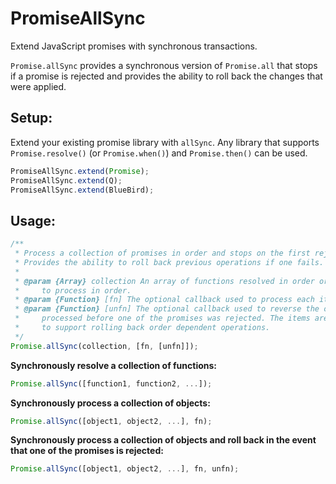 PromiseAllSync
==============

Extend JavaScript promises with synchronous transactions.

```Promise.allSync``` provides a synchronous version of ```Promise.all``` that stops if a promise is rejected and provides the ability to roll back the changes that were applied.

Setup:
------

Extend your existing promise library with ```allSync```. Any library that supports ```Promise.resolve()``` (or ```Promise.when()```) and ```Promise.then()``` can be used.

```javascript
PromiseAllSync.extend(Promise);
PromiseAllSync.extend(Q);
PromiseAllSync.extend(BlueBird);
```

Usage:
------

```javascript
/**
 * Process a collection of promises in order and stops on the first rejected promise.
 * Provides the ability to roll back previous operations if one fails.
 * 
 * @param {Array} collection An array of functions resolved in order or an array of objects
 *     to process in order.
 * @param {Function} [fn] The optional callback used to process each item from collection.
 * @param {Function} [unfn] The optional callback used to reverse the operation on items
 *     processed before one of the promises was rejected. The items are supplied LIFO
 *     to support rolling back order dependent operations.
 */
Promise.allSync(collection, [fn, [unfn]]);
```

**Synchronously resolve a collection of functions:**
```javascript
Promise.allSync([function1, function2, ...]);
```

**Synchronously process a collection of objects:**
```javascript
Promise.allSync([object1, object2, ...], fn);
```

**Synchronously process a collection of objects and roll back in the event that one of the promises is rejected:**
```javascript
Promise.allSync([object1, object2, ...], fn, unfn);
```
